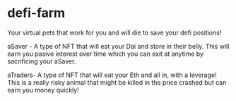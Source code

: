 # defi-farm

Your virtual pets that work for you and will die to save your defi positions!


aSaver - A type of NFT that will eat your Dai and store in their belly.
This will earn you pasive interest over time which you can exit at anytime by sacrificing your aSaver.

aTraders- A type of NFT that will eat your Eth and all in, with a leverage!
This is a really risky animal that might be killed in the price crashed but can earn you money quickly!
